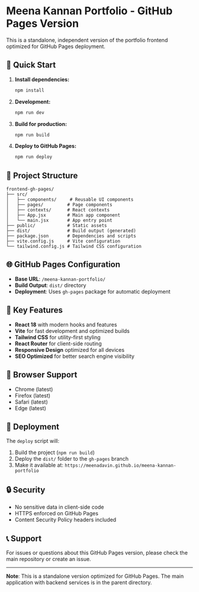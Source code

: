 # Meena Kannan Portfolio - GitHub Pages Version

This is a standalone, independent version of the portfolio frontend optimized for GitHub Pages deployment.

## 🚀 Quick Start

1. **Install dependencies:**
   ```bash
   npm install
   ```

2. **Development:**
   ```bash
   npm run dev
   ```

3. **Build for production:**
   ```bash
   npm run build
   ```

4. **Deploy to GitHub Pages:**
   ```bash
   npm run deploy
   ```

## 📁 Project Structure

```
frontend-gh-pages/
├── src/
│   ├── components/     # Reusable UI components
│   ├── pages/         # Page components
│   ├── contexts/      # React contexts
│   ├── App.jsx        # Main app component
│   └── main.jsx       # App entry point
├── public/            # Static assets
├── dist/              # Build output (generated)
├── package.json       # Dependencies and scripts
├── vite.config.js     # Vite configuration
└── tailwind.config.js # Tailwind CSS configuration
```

## 🌐 GitHub Pages Configuration

- **Base URL**: `/meena-kannan-portfolio/`
- **Build Output**: `dist/` directory
- **Deployment**: Uses `gh-pages` package for automatic deployment

## 🔧 Key Features

- **React 18** with modern hooks and features
- **Vite** for fast development and optimized builds
- **Tailwind CSS** for utility-first styling
- **React Router** for client-side routing
- **Responsive Design** optimized for all devices
- **SEO Optimized** for better search engine visibility

## 📱 Browser Support

- Chrome (latest)
- Firefox (latest)
- Safari (latest)
- Edge (latest)

## 🚀 Deployment

The `deploy` script will:
1. Build the project (`npm run build`)
2. Deploy the `dist/` folder to the `gh-pages` branch
3. Make it available at: `https://meenadavin.github.io/meena-kannan-portfolio`

## 🔒 Security

- No sensitive data in client-side code
- HTTPS enforced on GitHub Pages
- Content Security Policy headers included

## 📞 Support

For issues or questions about this GitHub Pages version, please check the main repository or create an issue.

---

**Note**: This is a standalone version optimized for GitHub Pages. The main application with backend services is in the parent directory.
